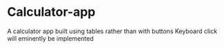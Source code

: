 # Calculator-app
A calculator app built using tables rather than with buttons
Keyboard click will eminently be implemented
